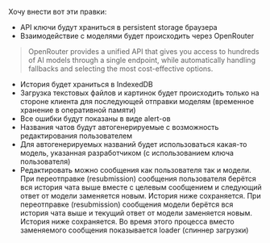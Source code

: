 Хочу внести вот эти правки:
* API ключи будут храниться в persistent storage браузера 
* Взаимодействие с моделями будет происходить через OpenRouter
> OpenRouter provides a unified API that gives you access to hundreds of AI models through a single endpoint, while automatically handling fallbacks and selecting the most cost-effective options. 
* История будет храниться в IndexedDB
* Загрузка текстовых файлов и картинок будет происходить только на стороне клиента для последующей отправки моделям (временное хранение в оперативной памяти)
*   Все ошибки будут показаны в виде alert-ов
*  Названия чатов будут автогенерируемые с возможность редактирования пользователем
* Для автогенерируемых названий будет использоваться какая-то модель, указанная разработчиком (с использованием ключа пользователя)
* Редактировать можно сообщения как пользователя так и модели. При переотправке (resubmission) сообщения пользователя берётся вся история чата выше вместе с целевым сообщением и следующий ответ от модели заменяется новым. История ниже сохраняется. При переотправке (resubmission) сообщения модели берётся вся история чата выше и текущий ответ от модели заменяется новым. История ниже сохраняется. Во время этого процесса вместо заменяемого сообщения показывается loader (спиннер загрузки)
